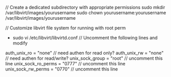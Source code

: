 // Create a dedicated subdirectory with appropriate permissions
sudo mkdir /var/libvirt/images/yourusername
sudo chown yourusername:yourusername /var/libvirt/images/yourusername


// Customize libvirt file system for running with root perm
* sudo vi /etc/libvirt/libvirtd.conf
// Uncomment the following lines and modify 


auth_unix_ro = "none" // need authen for read only? 
auth_unix_rw = "none" // need authen for read/write?
unix_sock_group = "root" // uncomment this line
unix_sock_ro_perms = "0777" // uncomment this line
unix_sock_rw_perms = "0770" // uncomment this line









